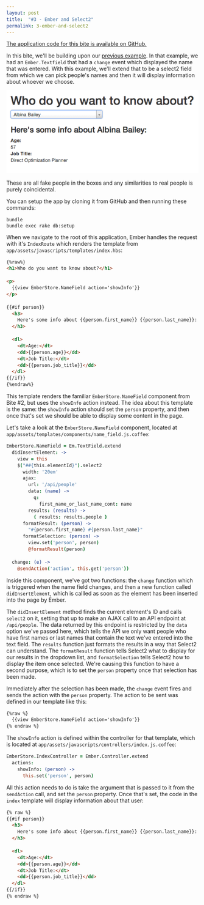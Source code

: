 ```yaml
---
layout: post
title:  "#3 - Ember and Select2"
permalink: 3-ember-and-select2
---
```


[The application code for this bite is available on GitHub.](https://github.com/emberbites/3-ember-and-select2)

In this bite, we'll be building upon our [previous example](http://emberbites.com/2014/05/01/ember-textfield-events.html). In that example, we had an `Ember.Textfield` that had a `change` event which displayed the name that was entered. With this example, we'll extend that to be a select2 field from which we can pick people's names and then it will display information about whoever we choose.

![Info box](/images/2014-05-02/info_box.png)

These are all fake people in the boxes and any similarities to real people is purely coincidental.

You can setup the app by cloning it from GitHub and then running these commands:

```
bundle
bundle exec rake db:setup
```

When we navigate to the root of this application, Ember handles the request with it's `IndexRoute` which renders the template from `app/assets/javascripts/templates/index.hbs`:

```html
{%raw%}
<h1>Who do you want to know about?</h1>

<p>
  {{view EmberStore.NameField action='showInfo'}}
</p>

{{#if person}}
  <h3>
    Here's some info about {{person.first_name}} {{person.last_name}}:
  </h3>

  <dl>
    <dt>Age:</dt>
    <dd>{{person.age}}</dd>
    <dt>Job Title:</dt>
    <dd>{{person.job_title}}</dd>
  </dl>
{{/if}}
{%endraw%}
```

This template renders the familiar `EmberStore.NameField` component from Bite #2, but uses the `showInfo` action instead. The idea about this template is the same: the `showInfo` action should set the `person` property, and then once that's set we should be able to display some content in the page.

Let's take a look at the `EmberStore.NameField` component, located at `app/assets/templates/components/name_field.js.coffee`:

```coffee
EmberStore.NameField = Em.TextField.extend
  didInsertElement: ->
    view = this
    $("##{this.elementId}").select2
      width: '20em'
      ajax: 
        url: '/api/people'
        data: (name) ->
          q:
            first_name_or_last_name_cont: name
        results: (results) ->
          { results: results.people }
      formatResult: (person) ->
        "#{person.first_name} #{person.last_name}"
      formatSelection: (person) ->
        view.set('person', person)
        @formatResult(person)

  change: (e) ->
    @sendAction('action', this.get('person'))
```

Inside this component, we've got two functions: the `change` function which is triggered when the name field changes, and then a new function called `didInsertElement`, which is callled as soon as the element has been inserted into the page by Ember.

The `didInsertElement` method finds the current element's ID and calls `select2` on it, setting that up to make an AJAX call to an API endpoint at `/api/people`. The data returned by this endpoint is restricted by the `data` option we've passed here, which tells the API we only want people who have first names or last names that contain the text we've entered into the text field. The `results` function just formats the results in a way that Select2 can understand. The `formatResult` function tells Select2 what to display for our results in the dropdown list, and `formatSelection` tells Select2 how to display the item once selected. We're causing this function to have a second purpose, which is to set the `person` property once that selection has been made.

Immediately after the selection has been made, the `change` event fires and sends the action with the `person` property. The action to be sent was defined in our template like this:

```html
{%raw %}
  {{view EmberStore.NameField action='showInfo'}}
{% endraw %}
```

The `showInfo` action is defined within the controller for that template, which is located at `app/assets/javascripts/controllers/index.js.coffee`:

```coffee
EmberStore.IndexController = Ember.Controller.extend
  actions:
    showInfo: (person) ->
      this.set('person', person)
```

All this action needs to do is take the argument that is passed to it from the `sendAction` call, and set the `person` property. Once that's set, the code in the `index` template will display information about that user:

```html
{% raw %}
{{#if person}}
  <h3>
    Here's some info about {{person.first_name}} {{person.last_name}}:
  </h3>

  <dl>
    <dt>Age:</dt>
    <dd>{{person.age}}</dd>
    <dt>Job Title:</dt>
    <dd>{{person.job_title}}</dd>
  </dl>
{{/if}}
{% endraw %}
```

